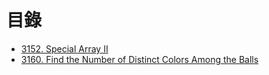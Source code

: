 # 目錄

- [3152. Special Array II](./3152.%20Special%20Array%20II.md)
- [3160. Find the Number of Distinct Colors Among the Balls](./3160.%20Find%20the%20Number%20of%20Distinct%20Colors%20Among%20the%20Balls.md)
